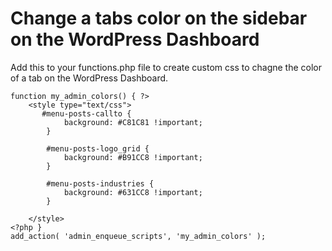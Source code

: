 # Change a tabs color on the sidebar on the WordPress Dashboard

Add this to your functions.php file to create custom css to chagne the color of a tab on the WordPress Dashboard.

```
function my_admin_colors() { ?>
    <style type="text/css">
       #menu-posts-callto {
            background: #C81C81 !important;
        }
        
        #menu-posts-logo_grid {
            background: #B91CC8 !important;
        }

        #menu-posts-industries {
            background: #631CC8 !important;
        }

    </style>
<?php }
add_action( 'admin_enqueue_scripts', 'my_admin_colors' );
```